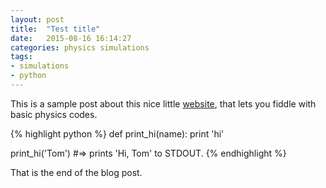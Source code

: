 ```yaml
---
layout: post
title:  "Test title"
date:   2015-08-16 16:14:27
categories: physics simulations
tags:
- simulations
- python
---
```

This is a sample post about this nice little [website][simsite], that lets you fiddle with basic physics codes.

{% highlight python %}
def print_hi(name):
  print 'hi'

print_hi('Tom')
#=> prints 'Hi, Tom' to STDOUT.
{% endhighlight %}

That is the end of the blog post.

[simsite]:     http://stp.clarku.edu/simulations/
[jekyll]:      http://jekyllrb.com
[jekyll-gh]:   https://github.com/jekyll/jekyll
[jekyll-help]: https://github.com/jekyll/jekyll-help
